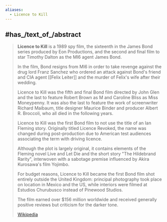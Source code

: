 ```yaml
---
aliases:
  - Licence to Kill
---
```



## #has_/text_of_/abstract 

> **Licence to Kill** is a 1989 spy film, the sixteenth in the James Bond series produced by Eon Productions, 
> and the second and final film to star Timothy Dalton as the MI6 agent James Bond. 
> 
> In the film, Bond resigns from MI6 in order to take revenge against the drug lord Franz Sanchez 
> who ordered an attack against Bond's friend and CIA agent [[Felix Leiter]] and the murder of Felix's wife after their wedding.
>
> Licence to Kill was the fifth and final Bond film directed by John Glen 
> and the last to feature Robert Brown as M and Caroline Bliss as Miss Moneypenny. 
> It was also the last to feature the work of screenwriter Richard Maibaum, title designer Maurice Binder 
> and producer Albert R. Broccoli, who all died in the following years.
>
> Licence to Kill was the first Bond film to not use the title of an Ian Fleming story. 
> Originally titled Licence Revoked, the name was changed during post-production 
> due to American test audiences associating the term with driving licence. 
> 
> Although the plot is largely original, it contains elements of the Fleming novel Live and Let Die 
> and the short story "The Hildebrand Rarity", 
> interwoven with a sabotage premise influenced by Akira Kurosawa's film Yojimbo.
>
> For budget reasons, Licence to Kill became the first Bond film shot entirely outside the United Kingdom: 
> principal photography took place on location in Mexico and the US, 
> while interiors were filmed at Estudios Churubusco instead of Pinewood Studios. 
> 
> The film earned over $156 million worldwide and received generally positive reviews but criticism for the darker tone.
>
> [Wikipedia](https://en.wikipedia.org/wiki/Licence%20to%20Kill)




